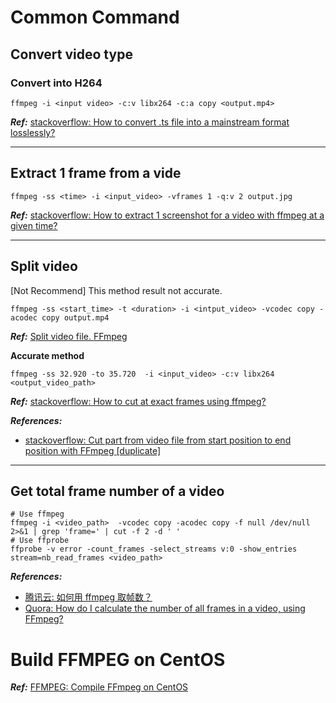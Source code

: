 # Common Command

## Convert video type

### Convert into H264

```shell
ffmpeg -i <input video> -c:v libx264 -c:a copy <output.mp4>
```

**_Ref:_** [stackoverflow: How to convert .ts file into a mainstream format losslessly?](https://askubuntu.com/questions/716424/how-to-convert-ts-file-into-a-mainstream-format-losslessly)

---

## Extract 1 frame from a vide

```shell
ffmpeg -ss <time> -i <input_video> -vframes 1 -q:v 2 output.jpg
```

**_Ref:_** [stackoverflow: How to extract 1 screenshot for a video with ffmpeg at a given time?](https://stackoverflow.com/questions/27568254/how-to-extract-1-screenshot-for-a-video-with-ffmpeg-at-a-given-time)

---

## Split video

[Not Recommend] This method result not accurate.

```shell
ffmpeg -ss <start_time> -t <duration> -i <intput_video> -vcodec copy -acodec copy output.mp4
```

**_Ref:_** [Split video file. FFmpeg](http://www.kompx.com/en/split-video-file-ffmpeg.htm)

**Accurate method**

```shell
ffmpeg -ss 32.920 -to 35.720  -i <input_video> -c:v libx264 <output_video_path>
```

**_Ref:_** [stackoverflow: How to cut at exact frames using ffmpeg?](https://superuser.com/a/459488)

<!-- ```shell
ffmpeg -y -i <input_video> -ss <start_time> -to <end_time> -codec copy output.mp4
```

**_Ref:_** [简书: FFmpeg 精准时间切割视频文件](https://zhuanlan.zhihu.com/p/28008666) -->

**_References:_**

- [stackoverflow: Cut part from video file from start position to end position with FFmpeg [duplicate]](https://superuser.com/a/377407)

---

## Get total frame number of a video

```shell
# Use ffmpeg
ffmpeg -i <video_path>  -vcodec copy -acodec copy -f null /dev/null 2>&1 | grep 'frame=' | cut -f 2 -d ' '
# Use ffprobe
ffprobe -v error -count_frames -select_streams v:0 -show_entries stream=nb_read_frames <video_path>
```

**_References:_**

- [腾讯云: 如何用 ffmpeg 取帧数？](https://cloud.tencent.com/developer/ask/103796)
- [Quora: How do I calculate the number of all frames in a video, using FFmpeg?](https://qr.ae/TWvXzT)

# Build FFMPEG on CentOS

**_Ref:_** [FFMPEG: Compile FFmpeg on CentOS](https://trac.ffmpeg.org/wiki/CompilationGuide/Centos)
